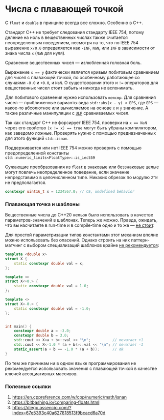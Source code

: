# Числа с плавающей точкой

С `float` и `double` в принципе всегда все сложно. Особенно в C++.

Стандарт C++ не требует следования стандарту IEEE 754, потому деление на ноль в вещественных числах также считается неопределенным поведением, несмотря на то, что
по IEEE 754 выражение `x/0.0` определяется как `-INF`, `NaN`, или `INF` в зависимости от знака числа `x` (`NaN` для нуля).

Сравнение вещественных чисел — излюбленная головная боль.

Выражение `x == y` фактически является кривым побитовым сравнением для чисел с плавающей точкой, по особенному работающее со случаями `-0.0` и `+0.0`, и `NaN`.
О существовании этого и `!=` операторов для вещественных чисел стоит забыть и никогда не вспонимать.

Для побитового сравнения нужно использовать `memcmp`.
Для сравнения чисел — приближенные варианты вида `std::abs(x - y) < EPS`, где `EPS` — какое-то абсолютное или вычисляемое на основе `x` и `y` значение. А также различные манипуляции с [`ULP`](https://en.wikipedia.org/wiki/Unit_in_the_last_place) сравниваемых чисел.

Так как стандарт C++ не форсирует IEEE 754,
проверки на `x == NaN` через его свойство `(x != x) == true` могут быть убраны компилятором, как заведомо ложные. Проверять нужно с помощью предназначенных для этого
функций `std::isnan`.

Поддерживается или нет IEEE 754 можно проверить с помощью предопределенной константы
`std::numeric_limits<FloatType>::is_iec559`

Сужающие преобразования из `float` в знаковые или беззнаковые целые могут повлечь неопределенное поведение, если значение непредставимо в целочисленном типе. Никаких обрезок по модулю `2^N` не предполагается.

```C++
constexpr uint16_t x = 1234567.0; // CE, undefined behavior
```

### Плавающая точка и шаблоны

Вещественные числа до C++20 нельзя было использовать в качестве параметров-значений в шаблонах. Теперь же можно. Правда, ожидать, что вы насчитаете в run-time и в compile-time одно и то же — [не стоит](https://godbolt.org/z/q55891).

Для простой параметризации типов константами этот механизм вполне можно использовать без опасений. Однако строить на них паттерн-матчинг с выбором специализаций шаблонов крайне [не рекомендуется](https://godbolt.org/z/cGf9h94cn):

```C++
template <double x>
struct X {
    static constexpr double val = x;
};

template <>
struct X<+0.> {
    static constexpr double val = 1.0;
};

template <>
struct X<-0.> {
    static constexpr double val = -1.0;
};


int main() {
    constexpr double a = -3.0;
    constexpr double b = 3.0;
    std::cout << X<a + b>::val << "\n";          // печатает +1
    std::cout << X<-1.0 * (a + b)>::val << "\n"; // печатает -1
    static_assert(a + b == -1.0 * (a + b));      // ok
}
```

По тем же причинам ни в одном языке программирования не рекомендуется использовать значения с плавающей точкой 
в качестве ключей ассоциативных массивов.

### Полезные ссылки
1. https://en.cppreference.com/w/cpp/numeric/math/isnan
2. https://bitbashing.io/comparing-floats.html
3. https://diego.assencio.com/?index=67e5393c40a627818513f9bcacd6a70d
